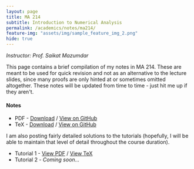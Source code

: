 ```yaml
---
layout: page
title: MA 214
subtitle: Introduction to Numerical Analysis
permalink: /academics/notes/ma214/
feature-img: "assets/img/sample_feature_img_2.png"
hide: true
---
```

<i>Instructor: Prof. Saikat Mazumdar</i>

This page contains a brief compilation of my notes in MA 214. These are meant to be used for quick revision and not as an alternative to the lecture slides, since many proofs are only hinted at or sometimes omitted altogether. These notes will be updated from time to time - just hit me up if they aren't.

<h4>Notes</h4>

<ul>
<li>PDF - <a href="https://omprabhu31.github.io/academics/notes/ma214/ma214notes.pdf">Download</a> / <a href="https://github.com/omprabhu31/omprabhu31.github.io/blob/master/academics/notes/ma214/ma214notes.pdf">View on GitHub</a></li>
<li>TeX - <a href="https://omprabhu31.github.io/academics/notes/ma214/ma214notes.tex">Download</a> / <a href="https://github.com/omprabhu31/omprabhu31.github.io/blob/master/academics/notes/ma214/ma214notes.tex">View on GitHub</a></li>
</ul>

I am also posting fairly detailed solutions to the tutorials (hopefully, I will be able to maintain that level of detail throughout the course duration).

<ul>
<li>Tutorial 1 - <a href="https://omprabhu31.github.io/academics/notes/ma214/tutorials/problemset1.pdf">View PDF</a> / <a href="https://github.com/omprabhu31/omprabhu31.github.io/blob/master/academics/notes/ma214/tutorials/problemset1.tex">View TeX</a></li>
<li>Tutorial 2 - <i>Coming soon...</i></li>
</ul>